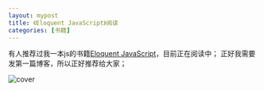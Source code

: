 ```yaml
---
layout: mypost
title: 《Eloquent JavaScript》阅读
categories: [书籍]
---
```


有人推荐过我一本js的书籍[Eloquent JavaScript](https://eloquentjavascript.net/)，目前正在阅读中；
正好我需要发第一篇博客，所以正好推荐给大家；

![cover](cover.jpg)
